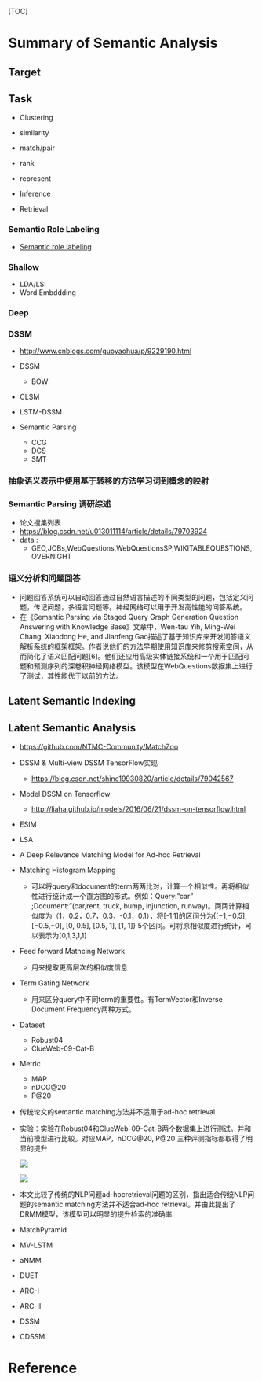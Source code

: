 [TOC]



# Summary of Semantic Analysis

## Target

## Task

+ Clustering

+ similarity
+ match/pair
+ rank
+ represent
+ Inference
+ Retrieval

### Semantic Role Labeling
+ [Semantic role labeling](https://en.wikipedia.org/wiki/Semantic_role_labeling)

### Shallow
+ LDA/LSI
+ Word Embddding

### Deep

### DSSM
  - http://www.cnblogs.com/guoyaohua/p/9229190.html
  - DSSM
    - BOW
  - CLSM
  - LSTM-DSSM

- Semantic Parsing
  - CCG
  - DCS
  - SMT

### 抽象语义表示中使用基于转移的方法学习词到概念的映射

### Semantic Parsing 调研综述

- 论文搜集列表
- https://blog.csdn.net/u013011114/article/details/79703924
- data :
  - GEO,JOBs,WebQuestions,WebQuestionsSP,WIKITABLEQUESTIONS,OVERNIGHT

### 语义分析和问题回答

- 问题回答系统可以自动回答通过自然语言描述的不同类型的问题，包括定义问题，传记问题，多语言问题等。神经网络可以用于开发高性能的问答系统。
- 在《Semantic Parsing via Staged Query Graph Generation Question Answering with Knowledge Base》文章中，Wen-tau Yih, Ming-Wei Chang, Xiaodong He, and Jianfeng Gao描述了基于知识库来开发问答语义解析系统的框架框架。作者说他们的方法早期使用知识库来修剪搜索空间，从而简化了语义匹配问题[6]。他们还应用高级实体链接系统和一个用于匹配问题和预测序列的深卷积神经网络模型。该模型在WebQuestions数据集上进行了测试，其性能优于以前的方法。





## Latent Semantic Indexing

## Latent Semantic Analysis



- https://github.com/NTMC-Community/MatchZoo
- DSSM & Multi-view DSSM TensorFlow实现
  
  - https://blog.csdn.net/shine19930820/article/details/79042567
- Model DSSM on Tensorflow
  
  - http://liaha.github.io/models/2016/06/21/dssm-on-tensorflow.html
- ESIM
- LSA

- A Deep Relevance Matching Model for Ad-hoc Retrieval

- Matching Histogram Mapping

  - 可以将query和document的term两两比对，计算一个相似性。再将相似性进行统计成一个直方图的形式。例如：Query:”car” ;Document:”(car,rent, truck, bump, injunction, runway)。两两计算相似度为（1，0.2，0.7，0.3，-0.1，0.1），将[-1,1]的区间分为{[−1,−0.5], [−0.5,−0], [0, 0.5], [0.5, 1], [1, 1]} 5个区间。可将原相似度进行统计，可以表示为[0,1,3,1,1]

- Feed forward Mathcing Network

  - 用来提取更高层次的相似度信息

- Term Gating Network

  - 用来区分query中不同term的重要性。有TermVector和Inverse Document Frequency两种方式。

- Dataset

  - Robust04
  - ClueWeb-09-Cat-B

- Metric

  - MAP
  - nDCG@20
  - P@20

- 传统论文的semantic matching方法并不适用于ad-hoc retrieval

- 实验：实验在Robust04和ClueWeb-09-Cat-B两个数据集上进行测试。并和当前模型进行比较。对应MAP，nDCG@20, P@20 三种评测指标都取得了明显的提升

  ![](http://img.mp.itc.cn/upload/20170401/c246627c998c451b9c0f84ff35fa3ac6_th.jpeg)

  ![](http://img.mp.itc.cn/upload/20170401/87be1dffd1d441d6b73572eb6351e43d_th.jpeg)

- 本文比较了传统的NLP问题ad-hocretrieval问题的区别，指出适合传统NLP问题的semantic matching方法并不适合ad-hoc retrieval。并由此提出了DRMM模型，该模型可以明显的提升检索的准确率

- MatchPyramid

- MV-LSTM

- aNMM

- DUET

- ARC-I

- ARC-II

- DSSM

- CDSSM

# Reference